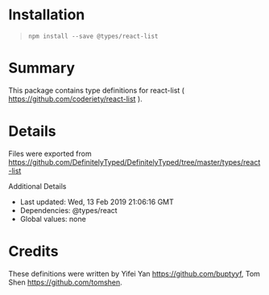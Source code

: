 # Installation
> `npm install --save @types/react-list`

# Summary
This package contains type definitions for react-list ( https://github.com/coderiety/react-list ).

# Details
Files were exported from https://github.com/DefinitelyTyped/DefinitelyTyped/tree/master/types/react-list

Additional Details
 * Last updated: Wed, 13 Feb 2019 21:06:16 GMT
 * Dependencies: @types/react
 * Global values: none

# Credits
These definitions were written by Yifei Yan <https://github.com/buptyyf>, Tom Shen <https://github.com/tomshen>.
